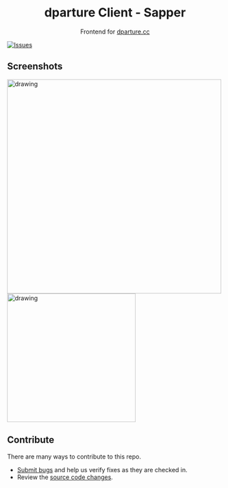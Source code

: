 <p align="center">
    <h1 align="center">dparture Client - Sapper</h1>
    <p align="center">Frontend for <a href="http://dparture.cc/">dparture.cc</a></p>
</p>

[![Issues](https://img.shields.io/github/issues/ZackaryH8/dparture-client)](https://github.com/ZackaryH8/dparture-client/issues)

## Screenshots
<img src="https://user-images.githubusercontent.com/40175773/115305089-b83d7d00-a15d-11eb-8706-a163338d904a.png" alt="drawing" width="500"/>
<img src="https://user-images.githubusercontent.com/40175773/115305372-1ff3c800-a15e-11eb-8c71-31d402a8f8f7.png" alt="drawing" width="300"/>

## Contribute

There are many ways to contribute to this repo.

-   [Submit bugs](https://github.com/ZackaryH8/dparture-client/issues) and help us verify fixes as they are checked in.
-   Review the [source code changes](https://github.com/ZackaryH8/dparture-client/pulls).
